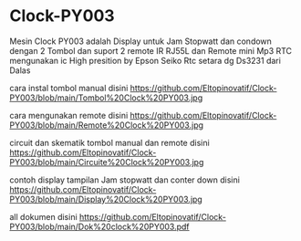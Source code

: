# Clock-PY003
Mesin Clock PY003 adalah Display untuk Jam Stopwatt dan condown dengan 2 Tombol dan suport 2 remote IR  RJ55L dan Remote mini Mp3
RTC mengunakan ic High presition by Epson Seiko Rtc setara dg Ds3231 dari Dalas

cara instal tombol manual disini
https://github.com/Eltopinovatif/Clock-PY003/blob/main/Tombol%20Clock%20PY003.jpg

cara mengunakan remote disini
https://github.com/Eltopinovatif/Clock-PY003/blob/main/Remote%20Clock%20PY003.jpg

circuit dan skematik tombol manual dan remote disini
https://github.com/Eltopinovatif/Clock-PY003/blob/main/Circuite%20Clock%20PY003.jpg

contoh display tampilan Jam stopwatt dan conter down disini
https://github.com/Eltopinovatif/Clock-PY003/blob/main/Display%20Clock%20PY003.jpg

all dokumen disini
https://github.com/Eltopinovatif/Clock-PY003/blob/main/Dok%20clock%20PY003.pdf
